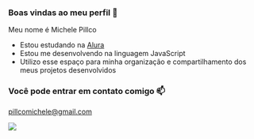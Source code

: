 ### Boas vindas ao meu perfil 💙

Meu nome é Michele Pillco

- Estou estudando na   [Alura](htts://www.alura.com.br)
- Estou me desenvolvendo na linguagem JavaScript
- Utilizo esse espaço para minha organização e compartilhamento dos meus projetos desenvolvidos

### Você pode entrar em contato comigo 📫

pillcomichele@gmail.com

![](https://media1.tenor.com/m/mM3HENu-a6YAAAAd/wonder-egg-priority.gif)


